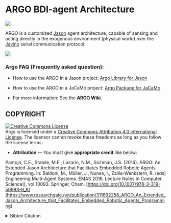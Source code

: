 # ARGO BDI-agent Architecture
[![](https://jitpack.io/v/chon-group/argo.svg)](https://jitpack.io/#chon-group/argo)

ARGO is a customized [Jason](https://github.com/jason-lang/jason) agent architecture, capable of sensing and acting directly in the exogenous environment (physical world) over the [Javino](https://github.com/chon-group/Javino) serial communication protocol.

![](https://raw.githubusercontent.com/wiki/chon-group/Argo/.imgs/argoRepoCover.png)


### Argo FAQ (Frequently asked question):
- How to use the ARGO in a Jason project: [Argo Library for Jason](https://github.com/chon-group/Argo/wiki/Importing-to-Jason)

- How to use the ARGO in a JaCaMo project: [Argo Package for JaCaMo](https://github.com/chon-group/Argo/wiki/Importing-to-JaCaMo)

- For more information: See the [__ARGO Wiki__](https://github.com/chon-group/Argo/wiki).


## COPYRIGHT
<a rel="license" href="http://creativecommons.org/licenses/by/4.0/"><img alt="Creative Commons License" style="border-width:0" src="https://i.creativecommons.org/l/by/4.0/88x31.png" /></a><br />Argo is licensed under a <a rel="license" href="http://creativecommons.org/licenses/by/4.0/">Creative Commons Attribution 4.0 International License</a>. The licensor cannot revoke these freedoms as long as you follow the license terms:

* __Attribution__ — You must give __appropriate credit__ like below:

Pantoja, C.E., Stabile, M.F., Lazarin, N.M., Sichman, J.S. (2016). ARGO: An Extended Jason Architecture that Facilitates Embedded Robotic Agents Programming. In: Baldoni, M., Müller, J., Nunes, I., Zalila-Wenkstern, R. (eds) Engineering Multi-Agent Systems. EMAS 2016. Lecture Notes in Computer Science(), vol 10093. Springer, Cham. [https://doi.org/10.1007/978-3-319-50983-9_8](https://www.researchgate.net/publication/311692258_ARGO_An_Extended_Jason_Architecture_that_Facilitates_Embedded_Robotic_Agents_Programming)

<details>
<summary>Bibtex Citation</summary>

```
@InProceedings{ArgoAgent,
	doi="10.1007/978-3-319-50983-9_8"
	author="Pantoja, Carlos Eduardo and Stabile, M{\'a}rcio Fernando and Lazarin, Nilson Mori and Sichman, Jaime Sim{\~a}o",
	editor="Baldoni, Matteo and M{\"u}ller, J{\"o}rg P. and Nunes, Ingrid and Zalila-Wenkstern, Rym",
	title="{ARGO: An Extended Jason Architecture that Facilitates Embedded Robotic Agents Programming}",
	booktitle="Engineering Multi-Agent Systems",
	year="2016",
	publisher="Springer International Publishing",
	address="Cham",
	pages="136--155",
	isbn="978-3-319-50983-9"
}
```	
</details>
